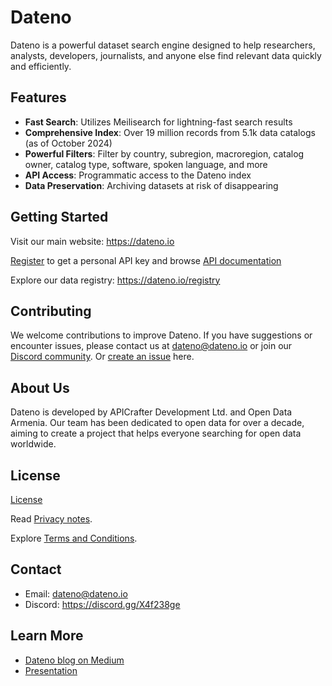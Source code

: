 # Dateno

Dateno is a powerful dataset search engine designed to help researchers, analysts, developers, journalists, and anyone else find relevant data quickly and efficiently.

## Features

- **Fast Search**: Utilizes Meilisearch for lightning-fast search results
- **Comprehensive Index**: Over 19 million records from 5.1k data catalogs (as of October 2024)
- **Powerful Filters**: Filter by country, subregion, macroregion, catalog owner, catalog type, software, spoken language, and more
- **API Access**: Programmatic access to the Dateno index
- **Data Preservation**: Archiving datasets at risk of disappearing

## Getting Started

Visit our main website: <https://dateno.io>

[Register](https://my.dateno.io) to get a personal API key and browse [API documentation](https://api.dateno.io)

Explore our data registry: <https://dateno.io/registry>

## Contributing

We welcome contributions to improve Dateno. If you have suggestions or encounter issues, please contact us at <dateno@dateno.io> or join our [Discord community](https://discord.gg/X4f238ge). Or [create an issue](https://github.com/datenoio/dateno-public/issues/new/choose) here.

## About Us

Dateno is developed by APICrafter Development Ltd. and Open Data Armenia. Our team has been dedicated to open data for over a decade, aiming to create a project that helps everyone searching for open data worldwide.

## License

[License](./LICENSE)

Read [Privacy notes](https://dateno.io/privacy).

Explore [Terms and Conditions](https://dateno.io/conditions).

## Contact

- Email: <dateno@dateno.io>
- Discord: <https://discord.gg/X4f238ge>

## Learn More

- [Dateno blog on Medium](https://medium.com/dateno)
- [Presentation](https://www.beautiful.ai/player/-Nrp1JiiypOe1exM-Prl/Dateno-2024-03-Public)
